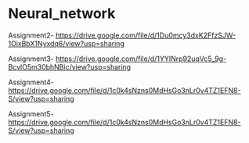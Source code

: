 # Neural_network

Assignment2- https://drive.google.com/file/d/1Du0mcy3dxK2FfzSJW-1OixBbX1Nyxdq6/view?usp=sharing

Assignment3- https://drive.google.com/file/d/1YYINrp92uqVc5_9g-BcvlO5m30bhNBic/view?usp=sharing

Assignment4- https://drive.google.com/file/d/1c0k4sNzns0MdHsGo3nLr0v4TZ1EFN8-S/view?usp=sharing

Assignment5- https://drive.google.com/file/d/1c0k4sNzns0MdHsGo3nLr0v4TZ1EFN8-S/view?usp=sharing
